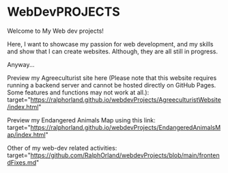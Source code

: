 # WebDevPROJECTS
Welcome to My Web dev projects!

Here, I want to showcase my passion for web development, and my skills and show that I can create websites. Although, they are all still in progress.

Anyway...

Preview my Agreeculturist site here (Please note that this website requires running a backend server and cannot be hosted directly on GitHub Pages. Some features and functions may not work at all.): <br />
target="https://ralphorland.github.io/webdevProjects/AgreeculturistWebsite/index.html"

Preview my Endangered Animals Map using this link:  <br />
target="https://ralphorland.github.io/webdevProjects/EndangeredAnimalsMap/index.html" 

Other of my web-dev related activities: <br />
target="https://github.com/RalphOrland/webdevProjects/blob/main/frontendFixes.md"

